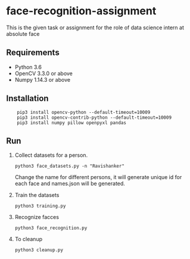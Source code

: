 # face-recognition-assignment

This is the given task or assignment for the role of data science intern at absolute face

## Requirements

- Python 3.6
- OpenCV 3.3.0 or above
- Numpy 1.14.3 or above


## Installation
```
    pip3 install opencv-python --default-timeout=10009
    pip3 install opencv-contrib-python --default-timeout=10009
    pip3 install numpy pillow openpyxl pandas
```

## Run

1. Collect datasets for a person.
   ```
   python3 face_datasets.py -n "Ravishanker"
   ```
   Change the name for different persons, it will generate unique id for each face and names.json will be generated.

2. Train the datasets
    ```
    python3 training.py
    ```
3. Recognize facces
    ```
    python3 face_recognition.py
    ```
4. To cleanup
    ```
    python3 cleanup.py
    ```
